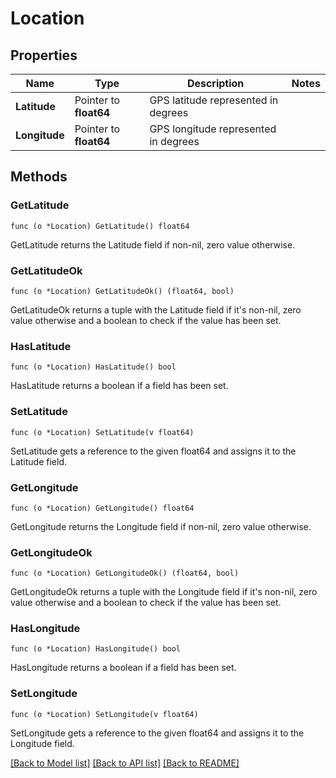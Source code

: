 # Location

## Properties

Name | Type | Description | Notes
------------ | ------------- | ------------- | -------------
**Latitude** | Pointer to **float64** | GPS latitude represented in degrees | 
**Longitude** | Pointer to **float64** | GPS longitude represented in degrees | 

## Methods

### GetLatitude

`func (o *Location) GetLatitude() float64`

GetLatitude returns the Latitude field if non-nil, zero value otherwise.

### GetLatitudeOk

`func (o *Location) GetLatitudeOk() (float64, bool)`

GetLatitudeOk returns a tuple with the Latitude field if it's non-nil, zero value otherwise
and a boolean to check if the value has been set.

### HasLatitude

`func (o *Location) HasLatitude() bool`

HasLatitude returns a boolean if a field has been set.

### SetLatitude

`func (o *Location) SetLatitude(v float64)`

SetLatitude gets a reference to the given float64 and assigns it to the Latitude field.

### GetLongitude

`func (o *Location) GetLongitude() float64`

GetLongitude returns the Longitude field if non-nil, zero value otherwise.

### GetLongitudeOk

`func (o *Location) GetLongitudeOk() (float64, bool)`

GetLongitudeOk returns a tuple with the Longitude field if it's non-nil, zero value otherwise
and a boolean to check if the value has been set.

### HasLongitude

`func (o *Location) HasLongitude() bool`

HasLongitude returns a boolean if a field has been set.

### SetLongitude

`func (o *Location) SetLongitude(v float64)`

SetLongitude gets a reference to the given float64 and assigns it to the Longitude field.


[[Back to Model list]](../README.md#documentation-for-models) [[Back to API list]](../README.md#documentation-for-api-endpoints) [[Back to README]](../README.md)


